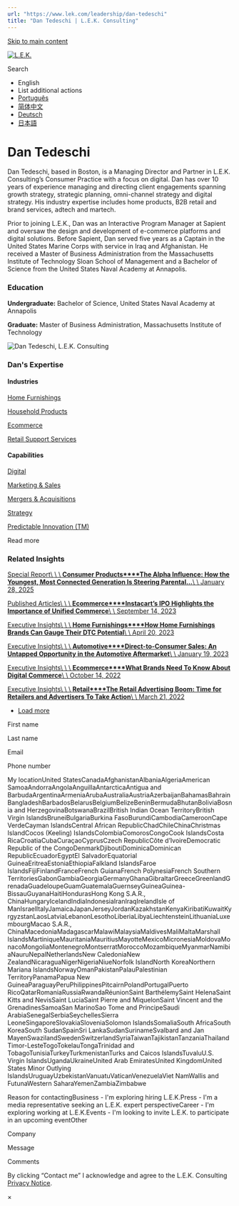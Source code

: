 ```yaml
---
url: "https://www.lek.com/leadership/dan-tedeschi"
title: "Dan Tedeschi | L.E.K. Consulting"
---
```


[Skip to main content](https://www.lek.com/leadership/dan-tedeschi#main-content)

[![L.E.K.](https://www.lek.com/themes/lek/images/new-logo.svg)](https://www.lek.com/ "L.E.K.")

Search

- English
- List additional actions
- [Português](https://www.lek.com/pt-br/lek-brazil)
- [简体中文](https://www.lek.com/zh-hant/lek-china)
- [Deutsch](https://www.lek.com/de/lek-germany)
- [日本語](https://www.lek.com/ja/lek-japan)

# Dan Tedeschi

Dan Tedeschi, based in Boston, is a Managing Director and Partner in L.E.K. Consulting’s Consumer Practice with a focus on digital. Dan has over 10 years of experience managing and directing client engagements spanning growth strategy, strategic planning, omni-channel strategy and digital strategy. His industry expertise includes home products, B2B retail and brand services, adtech and martech.

Prior to joining L.E.K., Dan was an Interactive Program Manager at Sapient and oversaw the design and development of e-commerce platforms and digital solutions. Before Sapient, Dan served five years as a Captain in the United States Marine Corps with service in Iraq and Afghanistan. He received a Master of Business Administration from the Massachusetts Institute of Technology Sloan School of Management and a Bachelor of Science from the United States Naval Academy at Annapolis.

### Education

**Undergraduate:** Bachelor of Science, United States Naval Academy at Annapolis

**Graduate:** Master of Business Administration, Massachusetts Institute of Technology

![Dan Tedeschi, L.E.K. Consulting](https://www.lek.com/sites/default/files/profile-images/dan-tedeschi_web.jpg)

### Dan's Expertise

#### Industries

[Home Furnishings](https://www.lek.com/industries/consumer-products/home-furnishings)

[Household Products](https://www.lek.com/industries/consumer-products/household-products)

[Ecommerce](https://www.lek.com/industries/retail/ecommerce)

[Retail Support Services](https://www.lek.com/industries/retail/retail-support-services)

#### Capabilities

[Digital](https://www.lek.com/capabilities/digital)

[Marketing & Sales](https://www.lek.com/capabilities/marketing-and-sales)

[Mergers & Acquisitions](https://www.lek.com/capabilities/mergers-acquisitions)

[Strategy](https://www.lek.com/capabilities/strategy)

[Predictable Innovation (TM)](https://www.lek.com/capabilities/predictable-innovation)

Read more

### Related Insights

[Special Report\\
\\
\\
**Consumer Products****The Alpha Influence: How the Youngest, Most Connected Generation Is Steering Parental…**\\
\\
January 28, 2025](https://www.lek.com/insights/con/us/sr/alpha-influence-how-youngest-most-connected-generation-steering-parental)

[Published Articles\\
\\
\\
**Ecommerce****Instacart’s IPO Highlights the Importance of Unified Commerce**\\
\\
September 14, 2023](https://www.linkedin.com/pulse/instacarts-ipo-highlights-importance-unified-commerce-chuck-reynolds/)

[Executive Insights\\
\\
\\
**Home Furnishings****How Home Furnishings Brands Can Gauge Their DTC Potential**\\
\\
April 20, 2023](https://www.lek.com/insights/con/us/ei/how-home-furnishings-brands-can-gauge-their-dtc-potential)

[Executive Insights\\
\\
\\
**Automotive****Direct-to-Consumer Sales: An Untapped Opportunity in the Automotive Aftermarket**\\
\\
January 19, 2023](https://www.lek.com/insights/con/us/ei/direct-consumer-sales-untapped-opportunity-automotive-aftermarket)

[Executive Insights\\
\\
\\
**Ecommerce****What Brands Need To Know About Digital Commerce**\\
\\
October 14, 2022](https://www.lek.com/insights/ei/what-brands-need-know-about-digital-commerce)

[Executive Insights\\
\\
\\
**Retail****The Retail Advertising Boom: Time for Retailers and Advertisers To Take Action**\\
\\
March 21, 2022](https://www.lek.com/insights/ei/retail-advertising-boom-time-retailers-and-advertisers-take-action)

- [Load more](https://www.lek.com/leadership/dan-tedeschi?page=1 "Load more items")

First name

Last name

Email

Phone number

My locationUnited StatesCanadaAfghanistanAlbaniaAlgeriaAmerican SamoaAndorraAngolaAnguillaAntarcticaAntigua and BarbudaArgentinaArmeniaArubaAustraliaAustriaAzerbaijanBahamasBahrainBangladeshBarbadosBelarusBelgiumBelizeBeninBermudaBhutanBoliviaBosnia and HerzegovinaBotswanaBrazilBritish Indian Ocean TerritoryBritish Virgin IslandsBruneiBulgariaBurkina FasoBurundiCambodiaCameroonCape VerdeCayman IslandsCentral African RepublicChadChileChinaChristmas IslandCocos (Keeling) IslandsColombiaComorosCongoCook IslandsCosta RicaCroatiaCubaCuraçaoCyprusCzech RepublicCôte d’IvoireDemocratic Republic of the CongoDenmarkDjiboutiDominicaDominican RepublicEcuadorEgyptEl SalvadorEquatorial GuineaEritreaEstoniaEthiopiaFalkland IslandsFaroe IslandsFijiFinlandFranceFrench GuianaFrench PolynesiaFrench Southern TerritoriesGabonGambiaGeorgiaGermanyGhanaGibraltarGreeceGreenlandGrenadaGuadeloupeGuamGuatemalaGuernseyGuineaGuinea-BissauGuyanaHaitiHondurasHong Kong S.A.R., ChinaHungaryIcelandIndiaIndonesiaIranIraqIrelandIsle of ManIsraelItalyJamaicaJapanJerseyJordanKazakhstanKenyaKiribatiKuwaitKyrgyzstanLaosLatviaLebanonLesothoLiberiaLibyaLiechtensteinLithuaniaLuxembourgMacao S.A.R., ChinaMacedoniaMadagascarMalawiMalaysiaMaldivesMaliMaltaMarshall IslandsMartiniqueMauritaniaMauritiusMayotteMexicoMicronesiaMoldovaMonacoMongoliaMontenegroMontserratMoroccoMozambiqueMyanmarNamibiaNauruNepalNetherlandsNew CaledoniaNew ZealandNicaraguaNigerNigeriaNiueNorfolk IslandNorth KoreaNorthern Mariana IslandsNorwayOmanPakistanPalauPalestinian TerritoryPanamaPapua New GuineaParaguayPeruPhilippinesPitcairnPolandPortugalPuerto RicoQatarRomaniaRussiaRwandaRéunionSaint BarthélemySaint HelenaSaint Kitts and NevisSaint LuciaSaint Pierre and MiquelonSaint Vincent and the GrenadinesSamoaSan MarinoSao Tome and PrincipeSaudi ArabiaSenegalSerbiaSeychellesSierra LeoneSingaporeSlovakiaSloveniaSolomon IslandsSomaliaSouth AfricaSouth KoreaSouth SudanSpainSri LankaSudanSurinameSvalbard and Jan MayenSwazilandSwedenSwitzerlandSyriaTaiwanTajikistanTanzaniaThailandTimor-LesteTogoTokelauTongaTrinidad and TobagoTunisiaTurkeyTurkmenistanTurks and Caicos IslandsTuvaluU.S. Virgin IslandsUgandaUkraineUnited Arab EmiratesUnited KingdomUnited States Minor Outlying IslandsUruguayUzbekistanVanuatuVaticanVenezuelaViet NamWallis and FutunaWestern SaharaYemenZambiaZimbabwe

Reason for contactingBusiness - I'm exploring hiring L.E.K.Press - I'm a media representative seeking an L.E.K. expert perspectiveCareer - I'm exploring working at L.E.K.Events - I'm looking to invite L.E.K. to participate in an upcoming eventOther

Company

Message

Comments

By clicking “Contact me” I acknowledge and agree to the L.E.K. Consulting [Privacy Notice](https://www.lek.com/lek-consulting-privacy-policy).

×